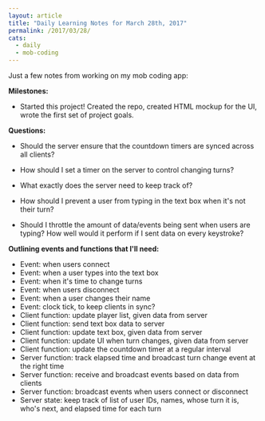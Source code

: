 ```yaml
---
layout: article
title: "Daily Learning Notes for March 28th, 2017"
permalink: /2017/03/28/
cats:
  - daily
  - mob-coding
---
```


Just a few notes from working on my mob coding app:

**Milestones:**

  - Started this project! Created the repo, created HTML mockup for the UI, wrote the first set of project goals.

**Questions:**

  - Should the server ensure that the countdown timers are synced across all clients?

  - How should I set a timer on the server to control changing turns?

  - What exactly does the server need to keep track of?

  - How should I prevent a user from typing in the text box when it's not their turn?

  - Should I throttle the amount of data/events being sent when users are typing? How well would it perform if I sent data on every keystroke?

**Outlining events and functions that I'll need:**

  - Event: when users connect
  - Event: when a user types into the text box
  - Event: when it's time to change turns
  - Event: when users disconnect
  - Event: when a user changes their name
  - Event: clock tick, to keep clients in sync?
  - Client function: update player list, given data from server
  - Client function: send text box data to server
  - Client function: update text box, given data from server
  - Client function: update UI when turn changes, given data from server
  - Client function: update the countdown timer at a regular interval
  - Server function: track elapsed time and broadcast turn change event at the right time
  - Server function: receive and broadcast events based on data from clients
  - Server function: broadcast events when users connect or disconnect
  - Server state: keep track of list of user IDs, names, whose turn it is, who's next, and elapsed time for each turn